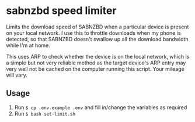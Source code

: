 # sabnzbd speed limiter

Limits the download speed of SABNZBD when a particular device is present on your local network. I use this to throttle downloads when my phone is detected, so that SABNZBD doesn't swallow up all the download bandwidth while I'm at home.

This uses ARP to check whether the device is on the local network, which is a simple but not very reliable method as the target device's ARP entry may very well not be cached on the computer running this script. Your mileage will vary.

## Usage

1. Run `$ cp .env.example .env` and fill in/change the variables as required
2. Run `$ bash set-limit.sh`
